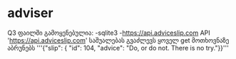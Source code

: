 # adviser
Q3 ფაილში გამოყენებულია:
-sqlite3
-<https://api.adviceslip.com> API
'https://api.adviceslip.com' საშუალებას გვაძლევს ყოველ get მოთხოვნაზე აბრუნებს '''{"slip": { "id": 104, "advice": "Do, or do not. There is no try."}}'''
